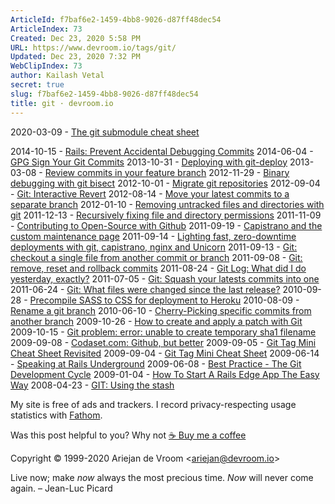 ```yaml
---
ArticleId: f7baf6e2-1459-4bb8-9026-d87ff48dec54
ArticleIndex: 73
Created: Dec 23, 2020 5:58 PM
URL: https://www.devroom.io/tags/git/
Updated: Dec 23, 2020 7:32 PM
WebClipIndex: 73
author: Kailash Vetal
secret: true
slug: f7baf6e2-1459-4bb8-9026-d87ff48dec54
title: git · devroom.io
---
```

2020-03-09 - [The git submodule cheat sheet](https://www.devroom.io/2020/03/09/the-git-submodule-cheat-sheet/)

2014-10-15 - [Rails: Prevent Accidental Debugging Commits](https://www.devroom.io/2014/10/15/rails-prevent-accidental-debugging-commits/)  2014-06-04 - [GPG Sign Your Git Commits](https://www.devroom.io/2014/06/04/gpg-sign-your-git-commits/)  2013-10-31 - [Deploying with git-deploy](https://www.devroom.io/2013/10/31/deploying-with-git-deploy/)  2013-03-08 - [Review commits in your feature branch](https://www.devroom.io/2013/03/08/review-commits-in-your-feature-branch/)  2012-11-29 - [Binary debugging with git bisect](https://www.devroom.io/2012/11/29/binary-debugging-with-git-bisect/)  2012-10-01 - [Migrate git repositories](https://www.devroom.io/2012/10/01/migrate-git-repositories/)  2012-09-04 - [Git: Interactive Revert](https://www.devroom.io/2012/09/04/git-interactive-revert/)  2012-08-14 - [Move your latest commits to a separate branch](https://www.devroom.io/2012/08/14/move-your-latest-commits-to-a-separate-branch/)  2012-01-10 - [Removing untracked files and directories with git](https://www.devroom.io/2012/01/10/removing-untracked-files-and-directories-with-git/)  2011-12-13 - [Recursively fixing file and directory permissions](https://www.devroom.io/2011/12/13/recursively-fixing-file-and-directory-permissions/)  2011-11-09 - [Contributing to Open-Source with Github](https://www.devroom.io/2011/11/09/contributing-to-open-source-with-github/)  2011-09-19 - [Capistrano and the custom maintenance page](https://www.devroom.io/2011/09/19/capistrano-and-the-custom-maintenance-page/)  2011-09-14 - [Lighting fast, zero-downtime deployments with git, capistrano, nginx and Unicorn](https://www.devroom.io/2011/09/14/lighting-fast-zero-downtime-deployments-with-git-capistrano-nginx-and-unicorn/)  2011-09-13 - [Git: checkout a single file from another commit or branch](https://www.devroom.io/2011/09/13/git-checkout-a-single-file-from-another-commit-or-branch/)  2011-09-08 - [Git: remove, reset and rollback commits](https://www.devroom.io/2011/09/08/git-remove-reset-and-rollback-commits/)  2011-08-24 - [Git Log: What did I do yesterday, exactly?](https://www.devroom.io/2011/08/24/git-log-what-did-i-do-yesterday-exactly/)  2011-07-05 - [Git: Squash your latests commits into one](https://www.devroom.io/2011/07/05/git-squash-your-latests-commits-into-one/)  2011-06-24 - [Git: What files were changed since the last release?](https://www.devroom.io/2011/06/24/git-what-files-were-changed-since-the-last-release/)  2010-09-28 - [Precompile SASS to CSS for deployment to Heroku](https://www.devroom.io/2010/09/28/precompile-sass-to-css-for-deployment-to-heroku/)  2010-08-09 - [Rename a git branch](https://www.devroom.io/2010/08/09/rename-a-git-branch/)  2010-06-10 - [Cherry-Picking specific commits from another branch](https://www.devroom.io/2010/06/10/cherry-picking-specific-commits-from-another-branch/)  2009-10-26 - [How to create and apply a patch with Git](https://www.devroom.io/2009/10/26/how-to-create-and-apply-a-patch-with-git/)  2009-10-15 - [Git problem: error: unable to create temporary sha1 filename](https://www.devroom.io/2009/10/15/git-problem-error-unable-to-create-temporary-sha1-filename/)  2009-09-08 - [Codaset.com: Github, but better](https://www.devroom.io/2009/09/08/codaset-com-github-but-better/)  2009-09-05 - [Git Tag Mini Cheat Sheet Revisited](https://www.devroom.io/2009/09/05/git-tag-mini-cheat-sheet-revisited/)  2009-09-04 - [Git Tag Mini Cheat Sheet](https://www.devroom.io/2009/09/04/git-tag-mini-cheat-sheet/)  2009-06-14 - [Speaking at Rails Underground](https://www.devroom.io/2009/06/14/speaking-at-rails-underground/)  2009-06-08 - [Best Practice - The Git Development Cycle](https://www.devroom.io/2009/06/08/best-practice-the-git-development-cycle/)  2009-01-04 - [How To Start A Rails Edge App The Easy Way](https://www.devroom.io/2009/01/04/how-to-start-a-rails-edge-app-the-easy-way/)  2008-04-23 - [GIT: Using the stash](https://www.devroom.io/2008/04/23/git-using-the-stash/)

My site is free of ads and trackers. I record privacy-respecting usage statistics with [Fathom](https://usefathom.com/).

Was this post helpful to you? Why not  [☕ Buy me a coffee](https://www.buymeacoffee.com/ariejan)

Copyright © 1999-2020 Ariejan de Vroom <[ariejan@devroom.io](https://www.devroom.io/contact/)>

Live now; make *now* always the most precious time. *Now* will never come again. – Jean-Luc Picard
